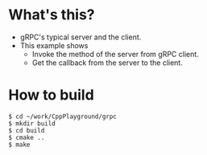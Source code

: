 # What's this?

* gRPC's typical server and the client.
* This example shows
  * Invoke the method of the server from gRPC client.
  * Get the callback from the server to the client.

# How to build

```
$ cd ~/work/CppPlayground/grpc
$ mkdir build
$ cd build
$ cmake ..
$ make
```
